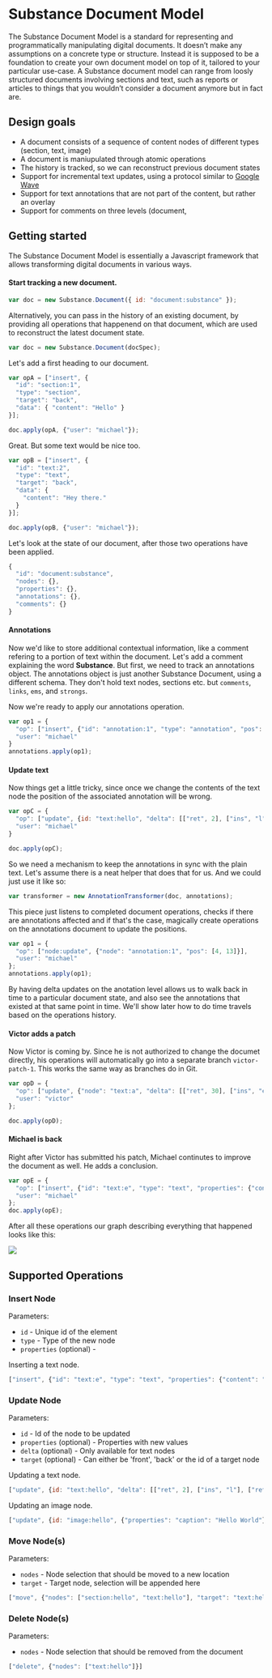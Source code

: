 # Substance Document Model

The Substance Document Model is a standard for representing and programmatically manipulating digital documents. It doesn’t make any assumptions on a concrete type or structure. Instead it is supposed to be a foundation to create your own document model on top of it, tailored to your particular use-case. A Substance document model can range from loosly structured documents involving sections and text, such as reports or articles to things that you wouldn’t consider a document anymore but in fact are.


## Design goals

- A document consists of a sequence of content nodes of different types (section, text, image)
- A document is maniupulated through atomic operations
- The history is tracked, so we can reconstruct previous document states
- Support for incremental text updates, using a protocol similar to [Google Wave](http://www.waveprotocol.org/whitepapers/operational-transform)
- Support for text annotations that are not part of the content, but rather an overlay
- Support for comments on three levels (document, 

## Getting started

The Substance Document Model is essentially a Javascript framework that allows transforming digital documents in various ways.

#### Start tracking a new document.

```js
var doc = new Substance.Document({ id: "document:substance" });
```

Alternatively, you can pass in the history of an existing document, by providing all operations that happenend on that document, which are used to reconstruct the latest document state.

```js
var doc = new Substance.Document(docSpec);
```

Let's add a first heading to our document.

```js
var opA = ["insert", {
  "id": "section:1",
  "type": "section",
  "target": "back",
  "data": { "content": "Hello" }
}];

doc.apply(opA, {"user": "michael"});
```

Great. But some text would be nice too.


```js
var opB = ["insert", {
  "id": "text:2",
  "type": "text",
  "target": "back",
  "data": {
    "content": "Hey there."
  }
}];

doc.apply(opB, {"user": "michael"});
```

Let's look at the state of our document, after those two operations have been applied.

```js
{
  "id": "document:substance",
  "nodes": {},
  "properties": {},
  "annotations": {},
  "comments": {}
}
```


#### Annotations

Now we'd like to store additional contextual information, like a comment refering to a portion of text within the document. Let's add a comment explaining the word **Substance**. But first, we need to track an annotations object. The annotations object is just another Substance Document, using a different schema. They don't hold text nodes, sections etc. but `comments`, `links`, `ems`, and `strongs`.


Now we're ready to apply our annotations operation.

```js
var op1 = {
  "op": ["insert", {"id": "annotation:1", "type": "annotation", "pos": [0, 9], "properties": {"content": "The Substance Document Model is a generic format for representing documents including their history."}}],
  "user": "michael"
}
annotations.apply(op1);
```

#### Update text

Now things get a little tricky, since once we change the contents of the text node the position of the associated annotation will be wrong.

```js
var opC = {
  "op": ["update", {id: "text:hello", "delta": [["ret", 2], ["ins", "l"], ["ret", 4], ["ins", "o"], ["ret", 3]]}],
  "user": "michael"
}

doc.apply(opC);
```

So we need a mechanism to keep the annotations in sync with the plain text. Let's assume there is a neat helper that does that for us. And we could just use it like so:

```js
var transformer = new AnnotationTransformer(doc, annotations);
```

This piece just listens to completed document operations, checks if there are annotations affected and if that's the case, magically create operations on the annotations document to update the positions. 

```js
var op1 = {
  "op": ["node:update", {"node": "annotation:1", "pos": [4, 13]}],
  "user": "michael"
};
annotations.apply(op1);
```

By having delta updates on the anotation level allows us to walk back in time to a particular document state, and also see the annotations that existed at that same point in time. We'll show later how to do time travels based on the operations history.

#### Victor adds a patch

Now Victor is coming by. Since he is not authorized to change the documet directly, his operations will automatically go into a separate branch `victor-patch-1`. This works the same way as branches do in Git.

```js
var opD = {
  "op": ["update", {"node": "text:a", "delta": [["ret", 30], ["ins", "evolutionary"], ["ret", 100]]}],
  "user": "victor"
};

doc.apply(opD);
```

#### Michael is back

Right after Victor has submitted his patch, Michael continutes to improve the document as well. He adds a conclusion.

```js
var opE = {
  "op": ["insert", {"id": "text:e", "type": "text", "properties": {"content": "The end."}}],
  "user": "michael"
};
doc.apply(opE);
```

After all these operations our graph describing everything that happened looks like this:

![](https://raw.github.com/substance/document/master/assets/operations-graph-before-merge.png)


## Supported Operations

### Insert Node

Parameters:

- `id` - Unique id of the element
- `type` - Type of the new node
- `properties` (optional) - 

Inserting a text node.

```js
["insert", {"id": "text:e", "type": "text", "properties": {"content": "The end."}}]
```

### Update Node

Parameters:

- `id` - Id of the node to be updated
- `properties` (optional) - Properties with new values
- `delta` (optional) - Only available for text nodes
- `target` (optional) - Can either be 'front', 'back' or the id of a target node

Updating a text node.

```js
["update", {id: "text:hello", "delta": [["ret", 2], ["ins", "l"], ["ret", 4], ["ins", "o"], ["ret", 3]]}]
```

Updating an image node.

```js
["update", {id: "image:hello", {"properties": "caption": "Hello World"}}]
```

### Move Node(s)

Parameters:

- `nodes` - Node selection that should be moved to a new location
- `target` - Target node, selection will be appended here

```js
["move", {"nodes": ["section:hello", "text:hello"], "target": "text:hello"}]
```

### Delete Node(s)

Parameters:

- `nodes` - Node selection that should be removed from the document

```js
["delete", {"nodes": ["text:hello"]}]
```
